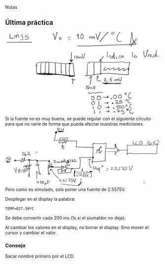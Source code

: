 Notas

## Última práctica
![c8983779222ddc18d9e652a01e691e25.png](../../img/13dd5ebd28bc4af7b9b7ff0f35a19c5f.png)
Si la fuente no es muy buena, se puede regular con el siguiente circuito para que no varíe de forma que pueda afectar nuestras mediciones.
![3b60b4f0efde50b793d97832b2170980.png](../../img/2025a54124a549d59f4491248f65e849.png)
Pero como es simulado, solo poner una fuente de 2.5575V.

Desplegar en el display la palabra:
```
TEMP=027.50ºC
```

Se debe convertir cada 200 ms (1s si el siumaldor no deja).

Al cambiar los valores en el display, no borrar el display. Sino mover el cursor y cambiar el valor.

### Consejo
Sacar nombre primero por el LCD.